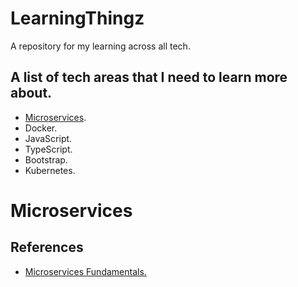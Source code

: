# LearningThingz
A repository for my learning across all tech.

## A list of tech areas that I need to learn more about.
* [Microservices](#microservices).
* Docker.
* JavaScript.
* TypeScript.
* Bootstrap.
* Kubernetes.

# <a name="microservices"></a>Microservices
## References
* [Microservices Fundamentals.](https://app.pluralsight.com/library/courses/microservices-fundamentals/table-of-contents)


